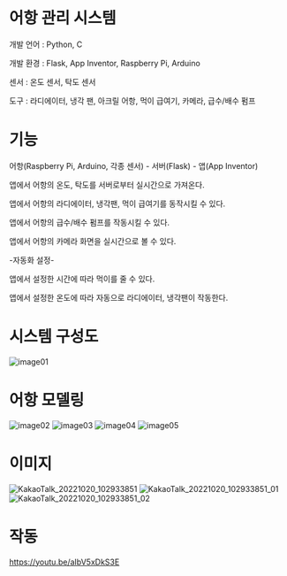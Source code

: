 # 어항 관리 시스템


개발 언어 : Python, C

개발 환경 : Flask, App Inventor, Raspberry Pi, Arduino

센서 : 온도 센서, 탁도 센서

도구 : 라디에이터, 냉각 팬, 아크릴 어항, 먹이 급여기, 카메라, 급수/배수 펌프



# 기능

어항(Raspberry Pi, Arduino, 각종 센서) - 서버(Flask) - 앱(App Inventor)

앱에서 어항의 온도, 탁도를 서버로부터 실시간으로 가져온다.

앱에서 어항의 라디에이터, 냉각팬, 먹이 급여기를 동작시킬 수 있다.

앱에서 어항의 급수/배수 펌프를 작동시킬 수 있다.

앱에서 어항의 카메라 화면을 실시간으로 볼 수 있다.

-자동화 설정-

앱에서 설정한 시간에 따라 먹이를 줄 수 있다.

앱에서 설정한 온도에 따라 자동으로 라디에이터, 냉각팬이 작동한다.


# 시스템 구성도

![image01](https://user-images.githubusercontent.com/61938906/196835551-7885c49f-980a-453f-ba2c-edbd1356a6a6.png)


# 어항 모델링

![image02](https://user-images.githubusercontent.com/61938906/196835959-002fc2f1-5a45-4f16-8042-a796a3296009.png)
![image03](https://user-images.githubusercontent.com/61938906/196835961-9398fdf8-57ec-481c-9323-270cfb09e3c7.png)
![image04](https://user-images.githubusercontent.com/61938906/196835966-7ff97a9c-1983-4774-aa8e-db029e5f71a7.png)
![image05](https://user-images.githubusercontent.com/61938906/196835968-df8481d9-1dfd-4f0f-8beb-2f90f1fbb430.png)

# 이미지
![KakaoTalk_20221020_102933851](https://user-images.githubusercontent.com/61938906/196836685-c7bc3221-8890-439c-9248-80ef799be776.jpg)
![KakaoTalk_20221020_102933851_01](https://user-images.githubusercontent.com/61938906/196836688-3cb3ca4b-a1ac-4bda-888b-331d8a239824.jpg)
![KakaoTalk_20221020_102933851_02](https://user-images.githubusercontent.com/61938906/196836697-426e0ec3-9f28-46d0-9a1a-68f338925594.jpg)



# 작동

https://youtu.be/aIbV5xDkS3E





